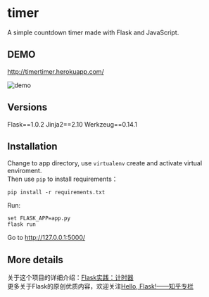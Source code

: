 # timer
A simple countdown timer made with Flask and JavaScript.

## DEMO
http://timertimer.herokuapp.com/

![demo](https://raw.githubusercontent.com/helloflask/timer/master/static/demo.png)

## Versions
Flask==1.0.2 
Jinja2==2.10 
Werkzeug==0.14.1

## Installation
Change to app directory, use `virtualenv` create and activate virtual enviroment.  
Then use `pip` to install requirements：  
```
pip install -r requirements.txt
```
Run:  
```
set FLASK_APP=app.py    
flask run
```

Go to http://127.0.0.1:5000/

## More details
关于这个项目的详细介绍：[Flask实践：计时器](https://zhuanlan.zhihu.com/p/23417635)  
更多关于Flask的原创优质内容，欢迎关注[Hello, Flask!——知乎专栏](https://zhuanlan.zhihu.com/flask)
